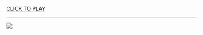 
<a href="https://premium76.site?title=dolphins_game&ref=13M">CLICK TO PLAY</a></h3>
<hr>

<a href="https://premium76.site?title=dolphins_game&ref=13M"><img src="https://clearcache.store/games.png"></a>


